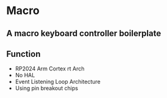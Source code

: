 # Macro
## A macro keyboard controller boilerplate

## Function

- RP2024 Arm Cortex rt Arch
- No HAL
- Event Listening Loop Architecture
- Using pin breakout chips
